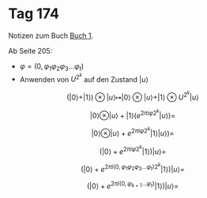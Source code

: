 # Tag 174

Notizen zum Buch [Buch 1](../Buch1.md).

Ab Seite 205:
* $\varphi = (0, \varphi_{1}\varphi_{2}\varphi_{3}...\varphi_{t} )$
* Anwenden von $U^{2^{k}}$ auf den Zustand $|u\rangle$
```math
(|0\rangle + |1\rangle) \otimes |u\rangle \longmapsto |0\rangle \otimes |u\rangle + |1\rangle \otimes U^{2^{k}}|u\rangle
```
```math
|0\rangle \otimes |u\rangle + |1\rangle (e^{2 \pi i \varphi 2^{k}}|u\rangle) =
```
```math
|0\rangle \otimes |u\rangle + e^{2 \pi i \varphi 2^{k}}|1\rangle|u\rangle) =
```
```math
(|0\rangle + e^{2 \pi i \varphi 2^{k}}|1\rangle)|u\rangle =
```
```math
(|0\rangle + e^{2 \pi i (0, \varphi_{1}\varphi_{2}\varphi_{3}...\varphi_{t} ) 2^{k}}|1\rangle)|u\rangle =
```
```math
(|0\rangle + e^{2 \pi i (0, \varphi_{k+1}...\varphi_{t} )}|1\rangle)|u\rangle =
```
